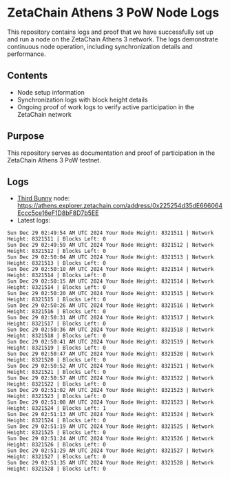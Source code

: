 # ZetaChain Athens 3 PoW Node Logs
This repository contains logs and proof that we have successfully set up and run a node on the ZetaChain Athens 3 network. The logs demonstrate continuous node operation, including synchronization details and performance.

## Contents
- Node setup information
- Synchronization logs with block height details
- Ongoing proof of work logs to verify active participation in the ZetaChain network

## Purpose
This repository serves as documentation and proof of participation in the ZetaChain Athens 3 PoW testnet.

## Logs

- [Third Bunny](https://thirdbunny.xyz/) node: https://athens.explorer.zetachain.com/address/0x225254d35dE666064Eccc5ce16eF1D8bF8D7b5EE
- Latest logs:
```
Sun Dec 29 02:49:54 AM UTC 2024 Your Node Height: 8321511 | Network Height: 8321511 | Blocks Left: 0
Sun Dec 29 02:49:59 AM UTC 2024 Your Node Height: 8321512 | Network Height: 8321512 | Blocks Left: 0
Sun Dec 29 02:50:04 AM UTC 2024 Your Node Height: 8321513 | Network Height: 8321513 | Blocks Left: 0
Sun Dec 29 02:50:10 AM UTC 2024 Your Node Height: 8321514 | Network Height: 8321514 | Blocks Left: 0
Sun Dec 29 02:50:15 AM UTC 2024 Your Node Height: 8321514 | Network Height: 8321514 | Blocks Left: 0
Sun Dec 29 02:50:20 AM UTC 2024 Your Node Height: 8321515 | Network Height: 8321515 | Blocks Left: 0
Sun Dec 29 02:50:26 AM UTC 2024 Your Node Height: 8321516 | Network Height: 8321516 | Blocks Left: 0
Sun Dec 29 02:50:31 AM UTC 2024 Your Node Height: 8321517 | Network Height: 8321517 | Blocks Left: 0
Sun Dec 29 02:50:36 AM UTC 2024 Your Node Height: 8321518 | Network Height: 8321518 | Blocks Left: 0
Sun Dec 29 02:50:41 AM UTC 2024 Your Node Height: 8321519 | Network Height: 8321519 | Blocks Left: 0
Sun Dec 29 02:50:47 AM UTC 2024 Your Node Height: 8321520 | Network Height: 8321520 | Blocks Left: 0
Sun Dec 29 02:50:52 AM UTC 2024 Your Node Height: 8321521 | Network Height: 8321521 | Blocks Left: 0
Sun Dec 29 02:50:57 AM UTC 2024 Your Node Height: 8321522 | Network Height: 8321522 | Blocks Left: 0
Sun Dec 29 02:51:02 AM UTC 2024 Your Node Height: 8321523 | Network Height: 8321523 | Blocks Left: 0
Sun Dec 29 02:51:08 AM UTC 2024 Your Node Height: 8321523 | Network Height: 8321524 | Blocks Left: 1
Sun Dec 29 02:51:13 AM UTC 2024 Your Node Height: 8321524 | Network Height: 8321524 | Blocks Left: 0
Sun Dec 29 02:51:19 AM UTC 2024 Your Node Height: 8321525 | Network Height: 8321525 | Blocks Left: 0
Sun Dec 29 02:51:24 AM UTC 2024 Your Node Height: 8321526 | Network Height: 8321526 | Blocks Left: 0
Sun Dec 29 02:51:29 AM UTC 2024 Your Node Height: 8321527 | Network Height: 8321527 | Blocks Left: 0
Sun Dec 29 02:51:35 AM UTC 2024 Your Node Height: 8321528 | Network Height: 8321528 | Blocks Left: 0
```
